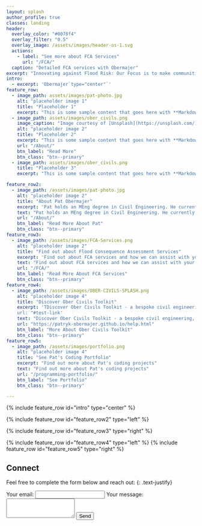 ```yaml
---
layout: splash
author_profile: true
classes: landing
header:
  overlay_color: "#0078f4"
  overlay_filter: "0.5"
  overlay_image: /assets/images/header-os-1.svg
  actions:
    - label: "See more about FCA Services"
      url: "/FCA/"
  caption: "Detailed FCA services with Obermajer"
excerpt: "Innovating against Flood Risk: Our Focus is to make communities safer from flooding"
intro: 
  - excerpt: 'Obermajer`type="center"`'
feature_row:
  - image_path: assets/images/pat-photo.jpg
    alt: "placeholder image 1"
    title: "Placeholder 1"
    excerpt: "This is some sample content that goes here with **Markdown** formatting."
  - image_path: assets/images/ober_civils.png
    image_caption: "Image courtesy of [Unsplash](https://unsplash.com/)"
    alt: "placeholder image 2"
    title: "Placeholder 2"
    excerpt: "This is some sample content that goes here with **Markdown** formatting."
    url: "/About/"
    btn_label: "Read More"
    btn_class: "btn--primary"
  - image_path: assets/images/ober_civils.png
    title: "Placeholder 3"
    excerpt: "This is some sample content that goes here with **Markdown** formatting."

feature_row2:
  - image_path: /assets/images/pat-photo.jpg
    alt: "placeholder image 2"
    title: "About Pat Obermajer"
    excerpt: 'Pat holds an MEng degree in Civil Engineering. He currently works as a civil engineer and flood risk consultant. His specialities include: \n - Flood Consequence Assessments \n - Civil Engineering Design \n - Programming, Data, GIS, and creating bespoke software tools'
    text: "Pat holds an MEng degree in Civil Engineering. He currently works as a civil engineer and a flood risk consultant. His specialities include: \n - Flood Consequence Assessments \n - Civil Engineering Design \n - Programming, Data, GIS, and creating bespoke software tools"
    url: "/About/"
    btn_label: "Read More About Pat"
    btn_class: "btn--primary"
feature_row3:
  - image_path: /assets/images/FCA-Services.png
    alt: "placeholder image 2"
    title: "Find out about Flood Consequence Assessment Services"
    excerpt: 'Find out about FCA services and how we can assist with your project`'
    text: "Find out about FCA services and how we can assist with your project"
    url: "/FCA/"
    btn_label: "Read More About FCA Services"
    btn_class: "btn--primary"
feature_row4:
  - image_path: /assets/images/OBER-CIVILS-SPLASH.png
    alt: "placeholder image 4"
    title: "Discover Ober Civils Toolkit"
    excerpt: 'TDiscover Ober Civils Toolkit - a bespoke civil engineering, earthworks, and drainage design tool for AutoCAD"
    url: "#test-link'
    text: "Discover Ober Civils Toolkit - a bespoke civil engineering, earthworks, and drainage design tool for AutoCAD"
    url: "https://patryk-obermajer.github.io/help.html"
    btn_label: "More About Ober Civils Toolkit"
    btn_class: "btn--primary"
feature_row5:
  - image_path: /assets/images/portfolio.png
    alt: "placeholder image 4"
    title: "See Pat's Coding Portfolio"
    excerpt: "Find out more about Pat's coding projects"
    text: "Find out more about Pat's coding projects"
    url: "/programming-portfolio/"
    btn_label: "See Portfolio"
    btn_class: "btn--primary"

---
```

{% include feature_row id="intro" type="center" %}
<!-- 
{% include feature_row %} -->

{% include feature_row id="feature_row2" type="left" %}

{% include feature_row id="feature_row3" type="right" %}

{% include feature_row id="feature_row4" type="left" %}
{% include feature_row id="feature_row5" type="right" %}


## Connect
Feel free to complete the form below and reach out:
{: .text-justify}


<!-- ![Pat juggling](assets/images/pat-juggling.png) -->

<form
  action="https://formspree.io/f/mjvnerzy"
  method="POST"
  
>
  <label>
    Your email:
    <input type="email" name="email">
  </label>
  <label>
    Your message:
    <textarea name="message" rows="3"></textarea>
  </label>
  <!-- your other form fields go here -->
  <button type="submit" class="btn btn--primary">Send</button>
</form>